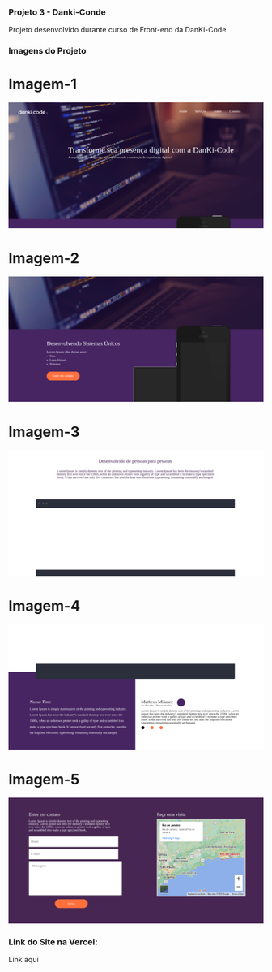 ### Projeto 3 - Danki-Conde

<p>Projeto desenvolvido durante  curso de Front-end da DanKi-Code</p>


### Imagens do Projeto

# Imagem-1

![alt text](/img/img1.png)

# Imagem-2

![alt text](/img/img2.png)

# Imagem-3

![alt text](/img/img3.png)

# Imagem-4

![alt text](/img/img4.png)

# Imagem-5

![alt text](/img/img5.png)

### Link do Site na Vercel:

<p>Link aqui</p>

